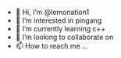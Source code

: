 - 👋 Hi, I’m @lemonation1
- 👀 I’m interested in pingang
- 🌱 I’m currently learning c++
- 💞️ I’m looking to collaborate on 
- 📫 How to reach me ...

<!---
lemonation1/lemonation1 is a ✨ special ✨ repository because its `README.md` (this file) appears on your GitHub profile.
You can click the Preview link to take a look at your changes.
--->
